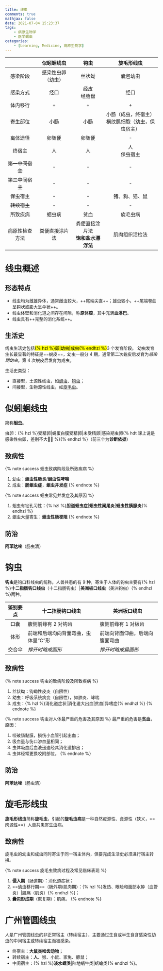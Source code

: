 ```yaml
---
title: 线虫
comments: true
mathjax: false
date: 2021-07-04 15:23:37
tags:
    - 病原生物学
    - 医学蠕虫
categories:
    - [Learning, Medicine, 病原生物学]
---
```


|                  |     似蚓蛔线虫     |                  钩虫                 |                           旋毛形线虫                           |
|:----------------:|:------------------:|:-------------------------------------:|:--------------------------------------------------------------:|
|     感染阶段     | 感染性虫卵（幼虫） |                 丝状蚴                |                            囊包幼虫                            |
|     感染方式     |        经口        |            经皮<br/>经胎盘            |                              经口                              |
|     体内移行     |          +         |                   +                   |                                +                               |
|     寄生部位     |        小肠        |                  小肠                 | 小肠（成虫，终宿主）<br/>横纹肌细胞（幼虫，保虫宿主）          |
|     离体途径     |       卵随便       |                 卵随便                |                                -                               |
|      终宿主      |         人         |                   人                  |                         人<br>保虫宿主                         |
| ~~第一中间宿主~~ |          -         |                   -                   |                                -                               |
| ~~第二中间宿主~~ |          -         |                   -                   |                                -                               |
|     保虫宿主     |          -         |                   -                   |                         猪、狗、猫、鼠                         |
|   ~~转续宿主~~   |          -         |                   -                   |                                -                               |
|     所致疾病     |       蛔虫病       |                  贫血                 |                            旋毛虫病                            |
|  病原性检查方法  |   粪便直接涂片法   | 粪便直接涂片法<br/>**饱和盐水漂浮法** |                         肌肉组织活检法                         |

<!-- more -->

# 线虫概述

## 形态特点

- 线虫均为雌雄异体，通常雌虫较大，++尾端尖直++；雄虫较小，++尾端卷曲呈钩状或膨大呈伞状++。
- 线虫体壁和消化道之间存在间隙，称**原体腔**，其中充满**血淋巴**。
- 线虫具有++完整的消化系统++。

## 生活史

线虫生活史包括<mark>{% hzl %}卵|幼虫|成虫{% endhzl %}</mark>3 个发育阶段。
幼虫发育生长最显著的特征是==蜕皮==，幼虫一般分 4 期，通常第二次蜕皮后发育为*感染期幼虫*，第 4 次蜕皮后发育为成虫。

生活史类型：
- 直接型，土源性线虫，如[蛔虫](#似蚓蛔线虫)、[钩虫](#钩虫)；
- 间接型，生物源性线虫，如[旋毛虫](#旋毛形线虫)。

# 似蚓蛔线虫

简称**蛔虫**。

虫卵：{% hzl %}受精卵|蜕蛋白膜受精卵|未受精卵|感染期虫卵{% hdt 课上说是感染性虫卵，差别不大🤷🏻 %}{% endhzl %}（前三个为**诊断依据**）

## 致病性

{% note success 蛔虫致病阶段及所致疾病 %}
1. 幼虫：**蛔虫性肺炎**/**蛔虫性哮喘**
2. 成虫：**肠蛔虫症**，**蛔虫并发症**
{% endnote %}

{% note success 蛔虫常见并发症及其原因 %}
1. 蛔虫有钻孔习性：{% hzl %}**胆道蛔虫症**|**蛔虫性阑尾炎**|**蛔虫性胰腺炎**{% endhzl %}
2. 蛔虫大量寄生：**蛔虫性肠梗阻**
{% endnote %}

## 防治

**阿苯达唑**（肠虫清）

# 钩虫

**钩虫**是钩口科线虫的统称，人兽共患的有 9 种，寄生于人体的钩虫主要有{% hzl %}**十二指肠钩口线虫**（十二指肠钩虫）|**美洲板口线虫**（美洲钩虫）{% endhzl %}两种。

| 鉴别要点 | 十二指肠钩口线虫                    | 美洲板口线虫                   |
|:--------:|-------------------------------------|--------------------------------|
|   口囊   | 腹侧前缘有 2 对钩齿                 | 腹侧前缘有 1 对板齿            |
|   体形   | 前端和后端均向背面弯曲，虫体呈“C”形 | 前端向背面仰曲，后端向腹面弯曲 |
|  交合伞  | *撑开时略成圆形*                    | *撑开时略成扁圆形*             |

## 致病性

{% note success 钩虫的致病阶段及所致疾病 %}
1. 丝状蚴：钩蚴性皮炎（自限性）
2. 幼虫：呼吸系统病变（自限性），如肺炎、哮喘
3. 成虫：{% hzl %}消化道症状|消化道大出血|贫血|异嗜症{% endhzl %}
{% endnote %}

{% note success 钩虫对人体最严重的危害及其原因 %}
最严重的危害是**贫血**，原因：
1. 咬破肠黏膜，损伤小血管引起出血；
2. 吸血量与伤口渗血量相同；
3. 虫体吸血后血液迅速经其消化道排出；
4. 虫体经常更换咬附部位。
{% endnote %}

## 防治

**阿苯达唑**（肠虫清）

# 旋毛形线虫

**旋毛形线虫**简称**旋毛虫**，引起的**旋毛虫病**是一种自然疫源性、食源性（狭义，==肉源性==）人兽共患寄生虫病。

## 致病性

旋毛虫的幼虫和成虫同时寄生于同一宿主体内，但要完成生活史必须进行宿主转换。

{% note success 旋毛虫致病过程及常见临床表现 %}
1. **侵入期**（肠道期）：消化道症状；
2. ==幼虫移行期==（肠外期/肌肉期）：{% hzl %}发热、眼睑和面部水肿（血管炎）|肌痛（肌炎）{% endhzl %}；
3. **囊包形成期**（恢复期）：肌痛。
{% endnote %}

# 广州管圆线虫

人是广州管圆线虫的非正常宿主（转续宿主），主要通过生食或半生食含感染性幼虫的中间宿主或转续宿主而被感染。

- 终宿主：**大鼠类啮齿动物**；
- 转续宿主：**人**、猴、小鼠、家兔、豚鼠；
- 中间宿主：{% hzl %}**淡水螺类**|陆地蜗牛类|蛞蝓类{% endhzl %}。
